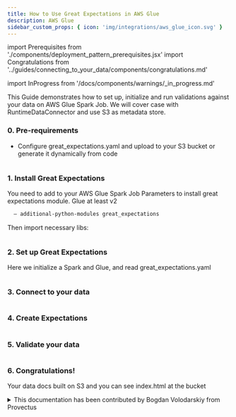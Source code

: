 ```yaml
---
title: How to Use Great Expectations in AWS Glue
description: AWS Glue
sidebar_custom_props: { icon: 'img/integrations/aws_glue_icon.svg' }
---
```

import Prerequisites from './components/deployment_pattern_prerequisites.jsx'
import Congratulations from '../guides/connecting_to_your_data/components/congratulations.md'

import InProgress from '/docs/components/warnings/_in_progress.md'

<InProgress />

This Guide demonstrates how to set up, initialize and run validations against your data on AWS Glue Spark Job.
We will cover case with RuntimeDataConnector and use S3 as metadata store.

### 0. Pre-requirements

- Configure great_expectations.yaml and upload to your S3 bucket or generate it dynamically from code
```yaml name="tests/integration/docusaurus/deployment_patterns/aws_glue_deployment_patterns_great_expectations.yaml"
```


### 1. Install Great Expectations
You need to add to your AWS Glue Spark Job Parameters to install great expectations module. Glue at least v2
```bash
  — additional-python-modules great_expectations
```
Then import necessary libs:
```python name="tests/integration/docusaurus/deployment_patterns/aws_glue_deployment_patterns.py imports"
```

### 2. Set up Great Expectations
Here we initialize a Spark and Glue, and read great_expectations.yaml
```python name="tests/integration/docusaurus/deployment_patterns/aws_glue_deployment_patterns.py set up gx"
```

### 3. Connect to your data
```python name="tests/integration/docusaurus/deployment_patterns/aws_glue_deployment_patterns.py connect to data"
```

### 4. Create Expectations
```python name="tests/integration/docusaurus/deployment_patterns/aws_glue_deployment_patterns.py create expectations"
```

### 5. Validate your data
```python name="tests/integration/docusaurus/deployment_patterns/aws_glue_deployment_patterns.py validate your data"
```

### 6. Congratulations!
Your data docs built on S3 and you can see index.html at the bucket


<details>
  <summary>This documentation has been contributed by Bogdan Volodarskiy from Provectus</summary>
  <div>
    <p>
      Our links:
    </p>
    <ul>
      <li> <a href="https://www.linkedin.com/in/bogdan-volodarskiy-652498108/">Author's Linkedin</a> </li>
      <li> <a href="https://medium.com/@bvolodarskiy">Author's Blog</a> </li>
      <li> <a href="https://provectus.com/">About Provectus</a> </li>
      <li> <a href="https://provectus.com/data-quality-assurance/">About Provectus Data QA Expertise</a> </li>
</ul>
  </div>
</details>
